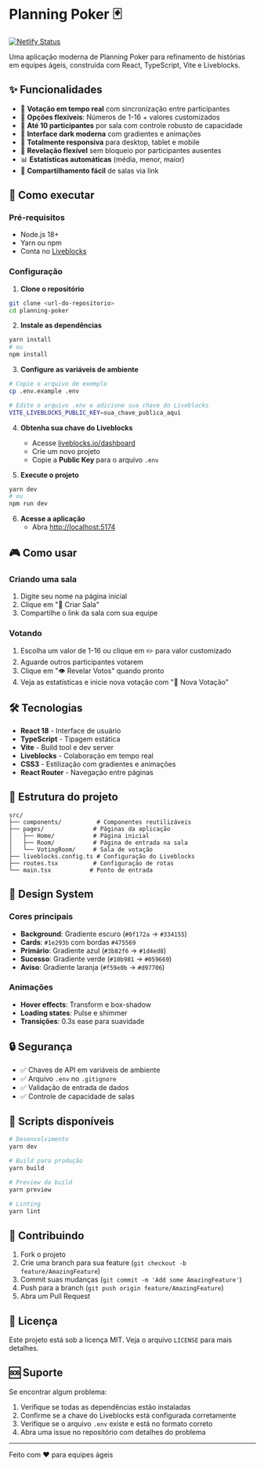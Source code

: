 # Planning Poker 🃏
[![Netlify Status](https://api.netlify.com/api/v1/badges/91eee342-7358-40a3-a1e9-6b424e9cd4e1/deploy-status)](https://app.netlify.com/projects/planning-poker-crm/deploys)

Uma aplicação moderna de Planning Poker para refinamento de histórias em equipes ágeis, construída com React, TypeScript, Vite e Liveblocks.

## ✨ Funcionalidades

- 🎯 **Votação em tempo real** com sincronização entre participantes
- 🔢 **Opções flexíveis**: Números de 1-16 + valores customizados
- 👥 **Até 10 participantes** por sala com controle robusto de capacidade
- 🎨 **Interface dark moderna** com gradientes e animações
- 📱 **Totalmente responsiva** para desktop, tablet e mobile
- 🚀 **Revelação flexível** sem bloqueio por participantes ausentes
- 📊 **Estatísticas automáticas** (média, menor, maior)
- 🔗 **Compartilhamento fácil** de salas via link

## 🚀 Como executar

### Pré-requisitos

- Node.js 18+ 
- Yarn ou npm
- Conta no [Liveblocks](https://liveblocks.io/)

### Configuração

1. **Clone o repositório**
```bash
git clone <url-do-repositorio>
cd planning-poker
```

2. **Instale as dependências**
```bash
yarn install
# ou
npm install
```

3. **Configure as variáveis de ambiente**
```bash
# Copie o arquivo de exemplo
cp .env.example .env

# Edite o arquivo .env e adicione sua chave do Liveblocks
VITE_LIVEBLOCKS_PUBLIC_KEY=sua_chave_publica_aqui
```

4. **Obtenha sua chave do Liveblocks**
   - Acesse [liveblocks.io/dashboard](https://liveblocks.io/dashboard)
   - Crie um novo projeto
   - Copie a **Public Key** para o arquivo `.env`

5. **Execute o projeto**
```bash
yarn dev
# ou
npm run dev
```

6. **Acesse a aplicação**
   - Abra [http://localhost:5174](http://localhost:5174)

## 🎮 Como usar

### Criando uma sala
1. Digite seu nome na página inicial
2. Clique em "🚀 Criar Sala"
3. Compartilhe o link da sala com sua equipe

### Votando
1. Escolha um valor de 1-16 ou clique em ✏️ para valor customizado
2. Aguarde outros participantes votarem
3. Clique em "👁️ Revelar Votos" quando pronto
4. Veja as estatísticas e inicie nova votação com "🔄 Nova Votação"

## 🛠️ Tecnologias

- **React 18** - Interface de usuário
- **TypeScript** - Tipagem estática
- **Vite** - Build tool e dev server
- **Liveblocks** - Colaboração em tempo real
- **CSS3** - Estilização com gradientes e animações
- **React Router** - Navegação entre páginas

## 📁 Estrutura do projeto

```
src/
├── components/          # Componentes reutilizáveis
├── pages/              # Páginas da aplicação
│   ├── Home/           # Página inicial
│   ├── Room/           # Página de entrada na sala
│   └── VotingRoom/     # Sala de votação
├── liveblocks.config.ts # Configuração do Liveblocks
├── routes.tsx          # Configuração de rotas
└── main.tsx           # Ponto de entrada
```

## 🎨 Design System

### Cores principais
- **Background**: Gradiente escuro (`#0f172a` → `#334155`)
- **Cards**: `#1e293b` com bordas `#475569`
- **Primário**: Gradiente azul (`#3b82f6` → `#1d4ed8`)
- **Sucesso**: Gradiente verde (`#10b981` → `#059669`)
- **Aviso**: Gradiente laranja (`#f59e0b` → `#d97706`)

### Animações
- **Hover effects**: Transform e box-shadow
- **Loading states**: Pulse e shimmer
- **Transições**: 0.3s ease para suavidade

## 🔒 Segurança

- ✅ Chaves de API em variáveis de ambiente
- ✅ Arquivo `.env` no `.gitignore`
- ✅ Validação de entrada de dados
- ✅ Controle de capacidade de salas

## 📝 Scripts disponíveis

```bash
# Desenvolvimento
yarn dev

# Build para produção
yarn build

# Preview da build
yarn preview

# Linting
yarn lint
```

## 🤝 Contribuindo

1. Fork o projeto
2. Crie uma branch para sua feature (`git checkout -b feature/AmazingFeature`)
3. Commit suas mudanças (`git commit -m 'Add some AmazingFeature'`)
4. Push para a branch (`git push origin feature/AmazingFeature`)
5. Abra um Pull Request

## 📄 Licença

Este projeto está sob a licença MIT. Veja o arquivo `LICENSE` para mais detalhes.

## 🆘 Suporte

Se encontrar algum problema:

1. Verifique se todas as dependências estão instaladas
2. Confirme se a chave do Liveblocks está configurada corretamente
3. Verifique se o arquivo `.env` existe e está no formato correto
4. Abra uma issue no repositório com detalhes do problema

---

Feito com ❤️ para equipes ágeis
